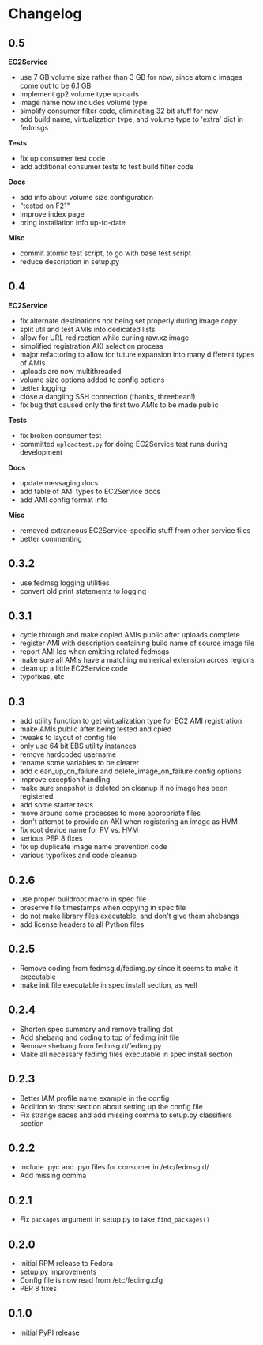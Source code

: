 # Changelog

## 0.5

**EC2Service**
-   use 7 GB volume size rather than 3 GB for now, since atomic images come out
    to be 6.1 GB
-   implement gp2 volume type uploads
-   image name now includes volume type
-   simplify consumer filter code, eliminating 32 bit stuff for now
-   add build name, virtualization type, and volume type to 'extra'
    dict in fedmsgs

**Tests**
-   fix up consumer test code
-   add additional consumer tests to test build filter code

**Docs**
-   add info about volume size configuration
-   "tested on F21"
-   improve index page
-   bring installation info up-to-date

**Misc**
-   commit atomic test script, to go with base test script
-   reduce description in setup.py

## 0.4

**EC2Service**
-   fix alternate destinations not being set properly during image copy
-   split util and test AMIs into dedicated lists
-   allow for URL redirection while curling raw.xz image
-   simplified registration AKI selection process
-   major refactoring to allow for future expansion into many different
    types of AMIs
-   uploads are now multithreaded
-   volume size options added to config options
-   better logging
-   close a dangling SSH connection (thanks, threebean!)
-   fix bug that caused only the first two AMIs to be made public

**Tests**
-   fix broken consumer test
-   committed `uploadtest.py` for doing EC2Service test runs during
    development

**Docs**
-   update messaging docs
-   add table of AMI types to EC2Service docs
-   add AMI config format info

**Misc**
-   removed extraneous EC2Service-specific stuff from other service files
-   better commenting

## 0.3.2

-   use fedmsg logging utilities
-   convert old print statements to logging

## 0.3.1

-   cycle through and make copied AMIs public after uploads complete
-   register AMI with description containing build name of source image file
-   report AMI Ids when emitting related fedmsgs
-   make sure all AMIs have a matching numerical extension across regions
-   clean up a little EC2Service code
-   typofixes, etc

## 0.3

-   add utility function to get virtualization type for EC2 AMI registration
-   make AMIs public after being tested and cpied
-   tweaks to layout of config file
-   only use 64 bit EBS utility instances
-   remove hardcoded username
-   rename some variables to be clearer
-   add clean_up_on_failure and delete_image_on_failure config options
-   improve exception handling
-   make sure snapshot is deleted on cleanup if no image has been registered
-   add some starter tests
-   move around some processes to more appropriate files
-   don't attempt to provide an AKI when registering an image as HVM
-   fix root device name for PV vs. HVM
-   serious PEP 8 fixes
-   fix up duplicate image name prevention code
-   various typofixes and code cleanup

## 0.2.6

-   use proper buildroot macro in spec file
-   preserve file timestamps when copying in spec file
-   do not make library files executable, and don't give them shebangs
-   add license headers to all Python files 

## 0.2.5

-   Remove coding from fedmsg.d/fedimg.py since it seems to make it executable
-   make init file executable in spec install section, as well

## 0.2.4

-   Shorten spec summary and remove trailing dot
-   Add shebang and coding to top of fedimg init file
-   Remove shebang from fedmsg.d/fedimg.py
-   Make all necessary fedimg files executable in spec install section

## 0.2.3

-   Better IAM profile name example in the config
-   Addition to docs: section about setting up the config file
-   Fix strange saces and add missing comma to setup.py classifiers section

## 0.2.2

-   Include .pyc and .pyo files for consumer in /etc/fedmsg.d/
-   Add missing comma

## 0.2.1

-   Fix `packages` argument in setup.py to take `find_packages()`

## 0.2.0

-   Initial RPM release to Fedora
-   setup.py improvements
-   Config file is now read from /etc/fedimg.cfg
-   PEP 8 fixes

## 0.1.0

-   Initial PyPI release

